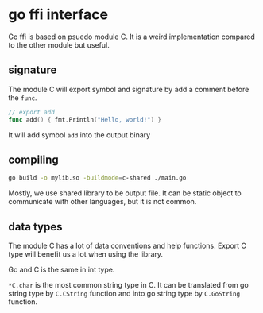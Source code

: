 # go ffi interface

Go ffi is based on psuedo module C. It is a weird implementation compared to the other module but useful.

## signature

The module C will export symbol and signature by add a comment before the `func`.

```go
// export add
func add() { fmt.Println("Hello, world!") }
```

It will add symbol `add` into the output binary

## compiling

```sh
go build -o mylib.so -buildmode=c-shared ./main.go
```

Mostly, we use shared library to be output file. It can be static object to communicate with other languages, but it is not common.

## data types

The module C has a lot of data conventions and help functions. Export C type will benefit us a lot when using the library.

Go and C is the same in int type.

`*C.char` is the most common string type in C. It can be translated from go string type by `C.CString` function and into go string type by `C.GoString` function.
